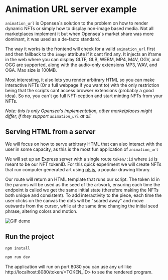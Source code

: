 # Animation URL server example

`animation_url` is Opensea´s solution to the problem on how to render dynamic NFTs or simply how to display non-image based media. Not all marketplaces implement it but when Opensea´s market share was more dominant, it was used as a de-facto standard.

The way it works is the frontend will check for a valid `animation_url` first and then fallback to the `image` attribute if it cant find any. It injects an iframe in the web where you can display GLTF, GLB, WEBM, MP4, M4V, OGV, and OGG are supported, along with the audio-only extensions MP3, WAV, and OGA. Max size is 100MB.

Most interesting, it also lets you render arbitrary HTML so you can make interactive NFTs (Or a full webpage if you want to) with the only restriction being that the scripts cant access browser extensions (probably a good idea). So no, you can´t go full NFT-ception and start minting NFTs from your NFTs.

*Note: this is only Opensea's implementation, other marketplaces might differ, if they support `animation_url` at all.*

## Serving HTML from a server

We will focus on how to serve arbitrary HTML that can also interact with the user in some capacity, as this is the most fun application of `animation_url`

We will set up an Express server with a single route `token/:id` where `id` is meant to be our NFT tokenID. For this quick experiment we will create NFTs that run computer generated art using [p5.js](https://p5js.org/), a popular drawing library. 

Our route will return an HTML template that runs our script. The token Id in the params will be used as the seed of the artwork, ensuring each time the endpoint is called we get the same initial state (therefore making the NFTs both unique and consistent). To add interactivity to the piece, each time the user clicks on the canvas the dots will be "scared away" and move outwards from the cursor, while at the same time changing the initial seed phrase, altering colors and motion.

![GIF demo](/demo.gif)

## Run the project 
```javascript
npm install
```
```javascript
npm run dev
```

The application will run on port 8080 you can use any url like http://localhost:8080/token/<TOKEN_ID> to see the rendered program.